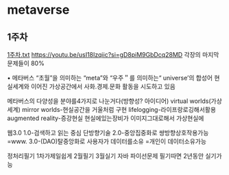# metaverse

## 1주차
[1주차.txt](https://github.com/user-attachments/files/22085185/1.txt)
https://youtu.be/usI18Izqiic?si=gD8piM9GbDcq28MD
각장의 마지막문제들이 80%

• 메타버스 “초월”을 의미하는 “meta”와 “우주＂를 의미하는“ universe’의 합성어
현실세계와 이어진 가상공간에서 사화.경제.문화 활동을 시도하고 있음

메타버스의 다양성을 분야를4가지로 나눈거다(방향성? 아이디어)
virtual worlds(가상세계)
mirror worlds-현실공간을 거울처럼 구현 
lifelogging-라이프랑로깅해서활용
augmented reality-증강현실 현실에있는장비가 이미지그대로해서 가상현실에


웹3.0
1.0-검색하고 읽는 중심 단방향기술
2.0-중앙집중화로 쌍방향상호작용가능=www.
3.0-(DAO)탈중앙화로 사용자가 데이터를소유 =개인이 데이터소유가능

정처리필기 1차가제일쉽게 2월필기 3월실기
자바 파이선문제
필기따면 2년동안 실기가능
